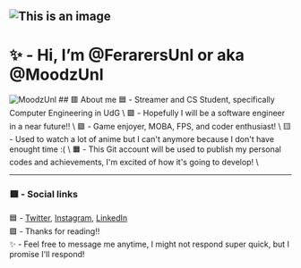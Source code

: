 ![This is an image](https://s4.anilist.co/file/anilistcdn/user/banner/b258364-H8lnNHmUTwb5.jpg)
-----------------------------------------------------------------------------------------------------------------------------
# ✨ - Hi, I’m @FerarersUnl or aka @MoodzUnl 
<img src="https://i.ibb.co/wrcMKzp/cms-files-10224-1671210503-Prancheta-3.png" alt="MoodzUnl"/>
## 🟥 About me 
🟦 - Streamer and CS Student, specifically Computer Engineering in UdG \
🟪 - Hopefully I will be a software engineer in a near future!! \
🟩 - Game enjoyer, MOBA, FPS, and coder enthusiast! \
🟨 - Used to watch a lot of anime but I can't anymore because I don't have enought time :( \
🟧 - This Git account will be used to publish my personal codes and achievements, I'm excited of how it's going to develop! \
 
-----------------------------------------------------------------------------------------------------------------------------
### 🟥 - Social links 
🟦 - [Twitter](https://twitter.com/moodzunl), [Instagram](https://www.instagram.com/ferarersunl/), [LinkedIn](https://www.linkedin.com/in/oscar-sarabia-engineer/) \
🟪 - Thanks for reading!!\
✨ - Feel free to message me anytime, I might not respond super quick, but I promise I'll respond! 

<!---
FerarersUnl/FerarersUnl is a ✨ special ✨ repository because its `README.md` (this file) appears on your GitHub profile.
You can click the Preview link to take a look at your changes.
--->
